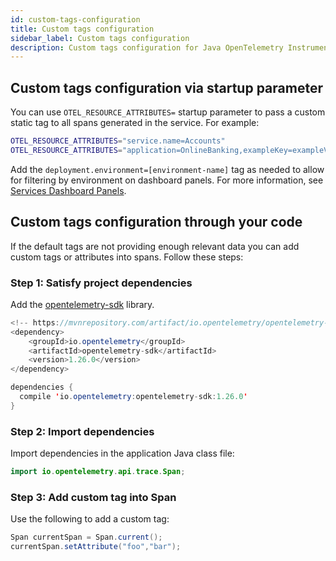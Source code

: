 ```yaml
---
id: custom-tags-configuration
title: Custom tags configuration
sidebar_label: Custom tags configuration
description: Custom tags configuration for Java OpenTelemetry Instrumentation.
---
```


## Custom tags configuration via startup parameter

You can use `OTEL_RESOURCE_ATTRIBUTES=` startup parameter to pass a custom static tag to all spans generated in the service. For example:

```bash
OTEL_RESOURCE_ATTRIBUTES="service.name=Accounts"
OTEL_RESOURCE_ATTRIBUTES="application=OnlineBanking,exampleKey=exampleValue"
```

Add the `deployment.environment=[environment-name]` tag as needed to allow for filtering by environment on dashboard panels. For more information, see [Services Dashboard Panels](/docs/apm/traces/services-list-map#services-dashboard-panels).

## Custom tags configuration through your code

If the default tags are not providing enough relevant data you can add custom tags or attributes into spans. Follow these steps:

### Step 1: Satisfy project dependencies

Add the [opentelemetry-sdk](https://mvnrepository.com/artifact/io.opentelemetry/opentelemetry-sdk/1.26.0) library.

```java title="Maven projects"
<!-- https://mvnrepository.com/artifact/io.opentelemetry/opentelemetry-sdk -->
<dependency>
    <groupId>io.opentelemetry</groupId>
    <artifactId>opentelemetry-sdk</artifactId>
    <version>1.26.0</version>
</dependency>
```

```java title="Gradle projects"
dependencies {
  compile 'io.opentelemetry:opentelemetry-sdk:1.26.0'
}
```

### Step 2: Import dependencies

Import dependencies in the application Java class file:

```java
import io.opentelemetry.api.trace.Span;
```

### Step 3: Add custom tag into Span

Use the following to add a custom tag:

```java
Span currentSpan = Span.current();
currentSpan.setAttribute("foo","bar");
```
